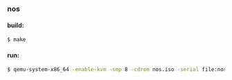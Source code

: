 ### nos

#### build:
```sh
$ make
```

#### run:
```sh
$ qemu-system-x86_64 -enable-kvm -smp 8 -cdrom nos.iso -serial file:nos.log
```
